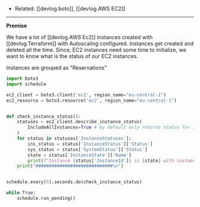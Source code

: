 
- Related: [[devlog.boto]], [[devlog.AWS EC2]]

---

**Premise**

We have a lot of [[devlog.AWS Ec2]] instances created with [[devlog.Terraform]] with Autoscaling configured. Instances get created and deleted all the time. Since, EC2 instances need some time to initialize, we want to know what is the status of our EC2 instances.

Instances are grouped as "Reservations"

```py
import boto3
import schedule

ec2_client = boto3.client('ec2', region_name="eu-central-1")
ec2_resource = boto3.resource('ec2', region_name="eu-central-1")


def check_instance_status():
    statuses = ec2_client.describe_instance_status(
        IncludeAllInstances=True # by default only returns status for instances in "running" state
    )
    for status in statuses['InstanceStatuses']:
        ins_status = status['InstanceStatus']['Status']
        sys_status = status['SystemStatus']['Status']
        state = status['InstanceState']['Name']
        print(f"Instance {status['InstanceId']} is {state} with instance status {ins_status} and system status {sys_status}")
    print("#############################\n")


schedule.every(5).seconds.do(check_instance_status)

while True:
    schedule.run_pending()
```
